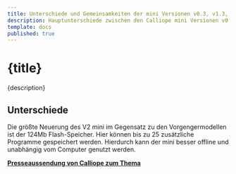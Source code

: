 ```yaml
---
title: Unterschiede und Gemeinsamkeiten der mini Versionen v0.3, v1.3, v2
description: Hauptunterschiede zwischen den Calliope mini Versionen v0.3, v1.3 und v2.
template: docs
published: true
---
```


# {title}

{description}

## Unterschiede

Die größte Neuerung des V2 mini im Gegensatz zu den Vorgengermodellen ist der 124Mb Flash-Speicher. Hier können bis zu 25 zusätzliche Programme gespeichert werden. Hierdurch kann der mini besser offline und unabhängig vom Computer genutzt werden.

<!-- :::admonition type="note" -->
**[Presseaussendung von Calliope zum Thema](https://www.ots.at/presseaussendung/OTS_20200828_OTS0010/die-erfinderinnen-des-calliope-mini-stellen-neue-version-vor)**  
<!-- ::: -->